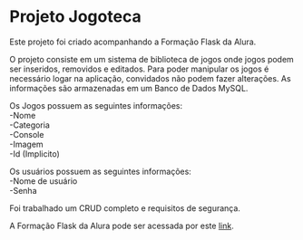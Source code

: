# Projeto Jogoteca

Este projeto foi criado acompanhando a Formação Flask da Alura.

O projeto consiste em um sistema de biblioteca de jogos onde jogos podem ser inseridos, removidos e editados. Para poder manipular os jogos é necessário logar na aplicação, convidados não podem fazer alterações. As informações são armazenadas em um Banco de Dados MySQL. 

Os Jogos possuem as seguintes informações:<br>
-Nome<br>
-Categoria<br>
-Console<br>
-Imagem<br>
-Id (Implicito)<br>

Os usuários possuem as seguintes informações:<br>
-Nome de usuário<br>
-Senha<br>

Foi trabalhado um CRUD completo e requisitos de segurança.

A Formação Flask da Alura pode ser acessada por este [link](https://cursos.alura.com.br/formacao-flask).
